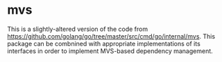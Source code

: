 # mvs

This is a slightly-altered version of the code from https://github.com/golang/go/tree/master/src/cmd/go/internal/mvs. This package can be combnined with appropriate implementations of its interfaces in order to implement MVS-based dependency management.
